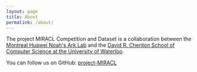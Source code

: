 ```yaml
---
layout: page
title: About
permalink: /about/
---
```


The project MIRACL Competition and Dataset is a collaboration between the [Montreal Huawei Noah's Ark Lab](https://www.huawei.com/ca/technology-insights/industry-insights/technology/ai) and the [David R. Cheriton School of Computer Science at the University of Waterloo](https://cs.uwaterloo.ca/).

You can follow us on GitHub:
[project-MIRACL](https://github.com/orgs/project-miracl)


[project-MIRACL]: https://github.com/orgs/project-miracl
